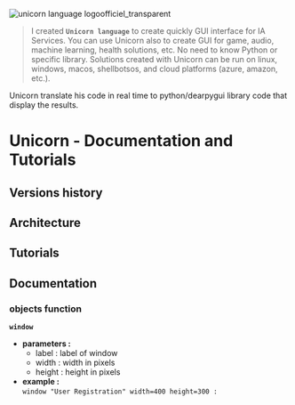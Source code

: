 ![unicorn language logoofficiel_transparent](https://github.com/user-attachments/assets/b57fa061-4a7b-4c28-b7bc-9afce40859a0)

> I created **`Unicorn language`** to create quickly GUI interface for IA Services. You can use Unicorn also to create GUI for game, audio, machine learning, health solutions, etc.
> No need to know Python or specific library. Solutions created with Unicorn can be run on linux, windows, macos, shellbotsos, and cloud platforms (azure, amazon, etc.).

Unicorn translate his code in real time to python/dearpygui library code that display the results.



# Unicorn - Documentation and Tutorials

## Versions history

## Architecture

## Tutorials


## Documentation
### objects function

**`window`**
- **parameters :**
  - label : label of window
  - width : width in pixels
  - height : height in pixels 
- **example :**   
`window "User Registration" width=400 height=300 :` 






